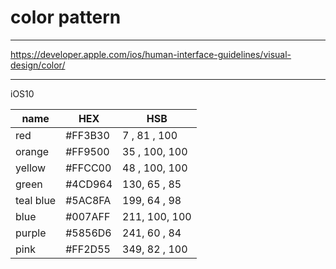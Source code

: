 # color pattern

---

https://developer.apple.com/ios/human-interface-guidelines/visual-design/color/

---

iOS10

| name      | HEX     | HSB           |
| ---       | ---     | ---           |
| red       | #FF3B30 | 7  , 81 , 100 |
| orange    | #FF9500 | 35 , 100, 100 |
| yellow    | #FFCC00 | 48 , 100, 100 |
| green     | #4CD964 | 130, 65 , 85  |
| teal blue | #5AC8FA | 199, 64 , 98  |
| blue      | #007AFF | 211, 100, 100 |
| purple    | #5856D6 | 241, 60 , 84  |
| pink      | #FF2D55 | 349, 82 , 100 |
